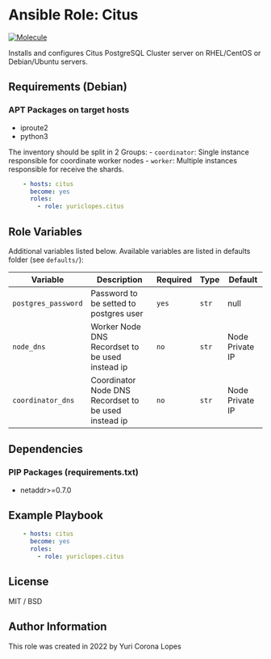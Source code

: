 # Ansible Role: Citus

[![Molecule](https://github.com/yuriclopes/ansible-role-citus/actions/workflows/ci.yml/badge.svg)](https://github.com/yuriclopes/ansible-role-citus/actions/workflows/ci.yml)

Installs and configures Citus PostgreSQL Cluster server on RHEL/CentOS or Debian/Ubuntu servers.

## Requirements (Debian)
### APT Packages on target hosts
- iproute2
- python3

The inventory should be split in 2 Groups:
    - `coordinator`: Single instance responsible for coordinate worker nodes
    - `worker`: Multiple instances responsible for receive the shards.

```yaml
    - hosts: citus
      become: yes
      roles:
        - role: yuriclopes.citus
```

## Role Variables

Additional variables listed below. Available variables are listed in defaults folder (see `defaults/`):

| Variable | Description | Required | Type | Default |
|----------|-------------|----------|------|---------|
|`postgres_password` | Password to be setted to postgres user | `yes` | `str` | null |
|`node_dns` | Worker Node DNS Recordset to be used instead ip | `no` | `str` | Node Private IP |
|`coordinator_dns` | Coordinator Node DNS Recordset to be used instead ip | `no` | `str` | Node Private IP |

## Dependencies

### PIP Packages (requirements.txt)
- netaddr>=0.7.0

## Example Playbook

```yaml
    - hosts: citus
      become: yes
      roles:
        - role: yuriclopes.citus
```

## License

MIT / BSD

## Author Information

This role was created in 2022 by Yuri Corona Lopes